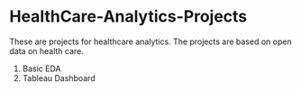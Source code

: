 # HealthCare-Analytics-Projects
These are projects for healthcare analytics. The projects are based on open data on health care.

<ol>
  <li href="https://github.com/adityakumaar/HealthCare-Analytics-Projects/tree/main/Health%20Care%20Analytics%20-Basic%20EDA%20and%20Visualization" >Basic EDA </li>
  <li href="https://github.com/adityakumaar/HealthCare-Analytics-Projects/tree/main/Tableau%20Dashboard%20of%20Covid%2019%20in%20India" >Tableau Dashboard </li>
</ol>
